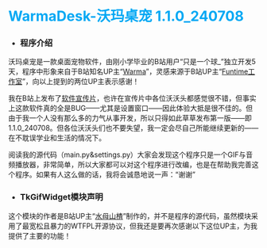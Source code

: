# **<font class="text-color-7" color="#03a9f4">WarmaDesk-沃玛桌宠 1.1.0_240708</font>**
* ### 程序介绍
沃玛桌宠是一款桌面宠物软件，由刚小学毕业的B站用户“只是一个球_”独立开发5天，程序中形象来自于B站知名UP主“[Warma](https://space.bilibili.com/53456)”，灵感来源于B站UP主“[Funtime工作室](https://space.bilibili.com/629852514)”，向以上提到的两位UP主表示感谢！

我在B站上发布了[软件宣传片](https://space.bilibili.com/1858500718)，也许在宣传片中各位沃沃头都感觉很不错，但事实上这款软件真的全是BUG——尤其是设置窗口——因此体验大抵是很不佳的。但由于我一个人没有那么多的力气从事开发，所以只得如此草草发布第一版——即1.1.0_240708。但各位沃沃头们也不要失望，我一定会尽自己所能继续更新的——在不耽误学业和生活的情况下。

阅读我的源代码（main.py&settings.py）大家会发现这个程序只是一个GIF与音频播放器，非常简单，所以大家都可以对这个程序进行改编，也是在帮助我完善这个程序。如果有人这么做的话，我将会诚恳地说一声：“谢谢”

* ### TkGifWidget模块声明
这个模块的作者是B站UP主“[水母山楂](https://space.bilibili.com/375499948)”制作的，并不是程序的源代码，虽然模块采用了最宽松且暴力的WTFPL开源协议，但我还是要再次感谢以下这位UP主，为我提供了主要的功能！